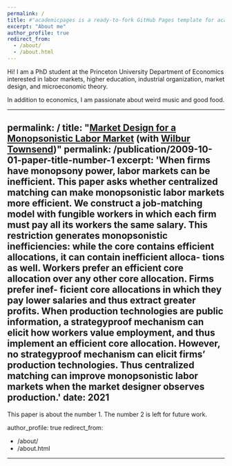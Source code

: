 ```yaml
---
permalink: /
title: #"academicpages is a ready-to-fork GitHub Pages template for academic personal websites"
excerpt: "About me"
author_profile: true
redirect_from: 
  - /about/
  - /about.html
---
```


Hi! I am a PhD student at the Princeton University Department of Economics interested in labor markets, higher education, industrial organization, market design, and microeconomic theory.

In addition to economics, I am passionate about weird music and good food.

---
permalink: /
title: "[Market Design for a Monopsonistic Labor Market](http://jesse-silbert.github.io/files/job_matching_without_wage_discrimination.pdf) (with [Wilbur Townsend](https://wilburtownsend.github.io))"
permalink: /publication/2009-10-01-paper-title-number-1
excerpt: 'When firms have monopsony power, labor markets can be inefficient. This paper asks whether centralized matching can make monopsonistic labor markets more efficient. We construct a job-matching model with fungible workers in which each firm must pay all its workers the same salary. This restriction generates monopsonistic inefficiencies: while the core contains efficient allocations, it can contain inefficient alloca- tions as well. Workers prefer an efficient core allocation over any other core allocation. Firms prefer inef- ficient core allocations in which they pay lower salaries and thus extract greater profits. When production technologies are public information, a strategyproof mechanism can elicit how workers value employment, and thus implement an efficient core allocation. However, no strategyproof mechanism can elicit firms’ production technologies. Thus centralized matching can improve monopsonistic labor markets when the market designer observes production.'
date: 2021
---
This paper is about the number 1. The number 2 is left for future work.

author_profile: true
redirect_from: 
  - /about/
  - /about.html
---

